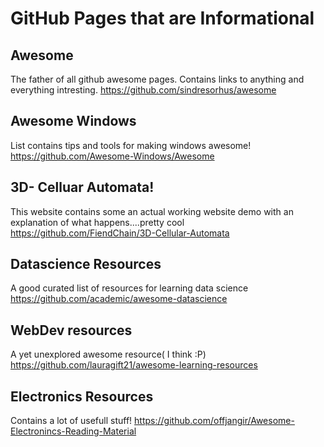 # GitHub Pages that are Informational
## Awesome
The father of all github awesome pages. Contains links to anything and everything intresting.
https://github.com/sindresorhus/awesome

##  Awesome Windows
List contains tips and tools for making windows awesome!
https://github.com/Awesome-Windows/Awesome

## 3D- Celluar Automata!
This website contains some an actual working website demo with an explanation of what happens....pretty cool
https://github.com/FiendChain/3D-Cellular-Automata

## Datascience Resources
A good curated list of resources for learning data science
https://github.com/academic/awesome-datascience

## WebDev resources
A yet unexplored awesome resource( I think :P)
https://github.com/lauragift21/awesome-learning-resources

## Electronics Resources
Contains a lot of usefull stuff!
https://github.com/offjangir/Awesome-Electronincs-Reading-Material
